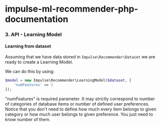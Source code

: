 # impulse-ml-recommender-php-documentation

### 3. API - Learning Model

#### Learning from dataset

Assuming that we have data stored in ```Impulse\Recommender\Dataset``` we are ready to create
a Learning Model.

We can do this by using:

```php
$model = new Impulse\Recommender\LearningModel($dataset, [
    'numFeatures' => 2
]);
```

"numFeatures" is required parameter. It may strictly correspond to number of categories of database
items or number of defined user preferences. 
Notice that you don't need to define how much every item belongs to
given category or how much user belongs to given preference. You just need to know number of them.